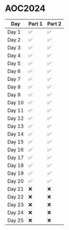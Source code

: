 # AOC2024

| Day  | Part 1  | Part 2  |
|------|---------|---------|
| Day 1 | :white_check_mark: | :white_check_mark: |
| Day 2 | :white_check_mark: | :white_check_mark: |
| Day 3 | :white_check_mark: | :white_check_mark: |
| Day 4 | :white_check_mark: | :white_check_mark: |
| Day 5 | :white_check_mark: | :white_check_mark: |
| Day 6 | :white_check_mark: | :white_check_mark: |
| Day 7 | :white_check_mark: | :white_check_mark: |
| Day 8 | :white_check_mark: | :white_check_mark: |
| Day 9 | :white_check_mark: | :white_check_mark: |
| Day 10 | :white_check_mark: | :white_check_mark: |
| Day 11 | :white_check_mark: | :white_check_mark: |
| Day 12 | :white_check_mark: | :white_check_mark: |
| Day 13 | :white_check_mark: | :white_check_mark: |
| Day 14 | :white_check_mark: | :white_check_mark: |
| Day 15 | :white_check_mark: | :white_check_mark: |
| Day 16 | :white_check_mark: | :white_check_mark: |
| Day 17 | :white_check_mark: | :white_check_mark: |
| Day 18 | :white_check_mark: | :white_check_mark: |
| Day 19 | :white_check_mark: | :white_check_mark: |
| Day 20 | :white_check_mark: | :white_check_mark: |
| Day 21 | :x: | :x: |
| Day 22 | :x: | :x: |
| Day 23 | :x: | :x: |
| Day 24 | :x: | :x: |
| Day 25 | :x: | :x: |